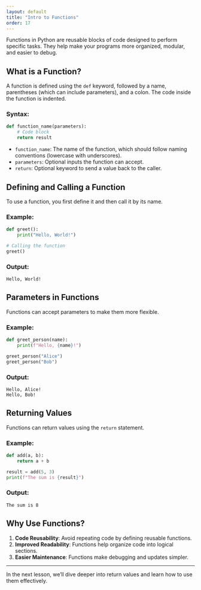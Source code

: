 ```yaml
---
layout: default
title: "Intro to Functions"
order: 17
---
```


Functions in Python are reusable blocks of code designed to perform specific tasks. They help make your programs more organized, modular, and easier to debug.

## What is a Function?

A function is defined using the `def` keyword, followed by a name, parentheses (which can include parameters), and a colon. The code inside the function is indented.

### Syntax:
```python
def function_name(parameters):
    # Code block
    return result
```

- `function_name`: The name of the function, which should follow naming conventions (lowercase with underscores).
- `parameters`: Optional inputs the function can accept.
- `return`: Optional keyword to send a value back to the caller.

## Defining and Calling a Function

To use a function, you first define it and then call it by its name.

### Example:
```python
def greet():
    print("Hello, World!")

# Calling the function
greet()
```

### Output:
```plaintext
Hello, World!
```

## Parameters in Functions

Functions can accept parameters to make them more flexible.

### Example:
```python
def greet_person(name):
    print(f"Hello, {name}!")

greet_person("Alice")
greet_person("Bob")
```

### Output:
```plaintext
Hello, Alice!
Hello, Bob!
```

## Returning Values

Functions can return values using the `return` statement.

### Example:
```python
def add(a, b):
    return a + b

result = add(5, 3)
print(f"The sum is {result}")
```

### Output:
```plaintext
The sum is 8
```

## Why Use Functions?

1. **Code Reusability**: Avoid repeating code by defining reusable functions.
2. **Improved Readability**: Functions help organize code into logical sections.
3. **Easier Maintenance**: Functions make debugging and updates simpler.

---

In the next lesson, we’ll dive deeper into return values and learn how to use them effectively.
